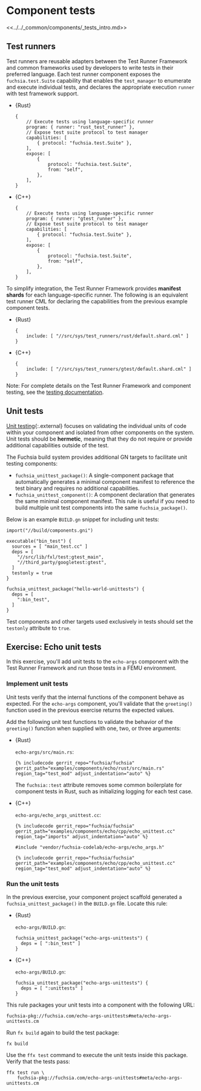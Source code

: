 # Component tests

<<../../_common/components/_tests_intro.md>>

## Test runners

Test runners are reusable adapters between the Test Runner Framework and common
frameworks used by developers to write tests in their preferred
language. Each test runner component exposes the `fuchsia.test.Suite` capability
that enables the `test_manager` to enumerate and execute individual tests, and
declares the appropriate execution `runner` with test framework support.

* {Rust}

  ```json5
  {
      // Execute tests using language-specific runner
      program: { runner: "rust_test_runner" },
      // Expose test suite protocol to test manager
      capabilities: [
          { protocol: "fuchsia.test.Suite" },
      ],
      expose: [
          {
              protocol: "fuchsia.test.Suite",
              from: "self",
          },
      ],
  }
  ```

* {C++}

  ```json5
  {
      // Execute tests using language-specific runner
      program: { runner: "gtest_runner" },
      // Expose test suite protocol to test manager
      capabilities: [
          { protocol: "fuchsia.test.Suite" },
      ],
      expose: [
          {
              protocol: "fuchsia.test.Suite",
              from: "self",
          },
      ],
  }
  ```

To simplify integration, the Test Runner Framework provides **manifest shards**
for each language-specific runner. The following is an equivalent test runner
CML for declaring the capabilities from the previous example component tests.

* {Rust}

  ```json5
  {
      include: [ "//src/sys/test_runners/rust/default.shard.cml" ]
  }
  ```

* {C++}

  ```json5
  {
      include: [ "//src/sys/test_runners/gtest/default.shard.cml" ]
  }
  ```

Note: For complete details on the Test Runner Framework and component testing,
see the
[testing documentation](/docs/development/testing/components/test_runner_framework.md).

## Unit tests

[Unit testing](https://en.wikipedia.org/wiki/Unit_testing){:.external} focuses
on validating the individual units of code within your component and isolated
from other components on the system. Unit tests should be **hermetic**, meaning
that they do not require or provide additional capabilities outside of the test.

The Fuchsia build system provides additional GN targets to facilitate unit
testing components:

* `fuchsia_unittest_package()`: A single-component package that automatically
  generates a minimal component manifest to reference the test binary and
  requires no additional capabilities.
* `fuchsia_unittest_component()`: A component declaration that generates the
  same minimal component manifest. This rule is useful if you need to build
  multiple unit test components into the same `fuchsia_package()`.

Below is an example `BUILD.gn` snippet for including unit tests:

```gn
import("//build/components.gni")

executable("bin_test") {
  sources = [ "main_test.cc" ]
  deps = [
    "//src/lib/fxl/test:gtest_main",
    "//third_party/googletest:gtest",
  ]
  testonly = true
}

fuchsia_unittest_package("hello-world-unittests") {
  deps = [
    ":bin_test",
  ]
}
```


<aside class="key-point">
Test components and other targets used exclusively in tests should set the
<code>testonly</code> attribute to <code>true</code>.
</aside>


## Exercise: Echo unit tests

In this exercise, you'll add unit tests to the `echo-args` component with the
Test Runner Framework and run those tests in a FEMU environment.

### Implement unit tests

Unit tests verify that the internal functions of the component behave as
expected. For the `echo-args` component, you'll validate that the `greeting()`
function used in the previous exercise returns the expected values.

Add the following unit test functions to validate the behavior of the
`greeting()` function when supplied with one, two, or three arguments:

* {Rust}

  `echo-args/src/main.rs`:

  ```
  {% includecode gerrit_repo="fuchsia/fuchsia" gerrit_path="examples/components/echo/rust/src/main.rs" region_tag="test_mod" adjust_indentation="auto" %}
  ```

  <aside class="key-point">
  The <code>fuchsia::test</code> attribute removes some common boilerplate for
  component tests in Rust, such as initializing logging for each test case.
  </aside>

* {C++}

  `echo-args/echo_args_unittest.cc`:

  ```
  {% includecode gerrit_repo="fuchsia/fuchsia" gerrit_path="examples/components/echo/cpp/echo_unittest.cc" region_tag="imports" adjust_indentation="auto" %}

  #include "vendor/fuchsia-codelab/echo-args/echo_args.h"

  {% includecode gerrit_repo="fuchsia/fuchsia" gerrit_path="examples/components/echo/cpp/echo_unittest.cc" region_tag="test_mod" adjust_indentation="auto" %}
  ```

### Run the unit tests

In the previous exercise, your component project scaffold generated a
`fuchsia_unittest_package()` in the `BUILD.gn` file. Locate this rule:

* {Rust}

  `echo-args/BUILD.gn`:

  ```gn
  fuchsia_unittest_package("echo-args-unittests") {
    deps = [ ":bin_test" ]
  }
  ```

* {C++}

  `echo-args/BUILD.gn`:

  ```gn
  fuchsia_unittest_package("echo-args-unittests") {
    deps = [ ":unittests" ]
  }
  ```

This rule packages your unit tests into a component with the following URL:


```none
fuchsia-pkg://fuchsia.com/echo-args-unittests#meta/echo-args-unittests.cm
```

Run `fx build` again to build the test package:

```posix-terminal
fx build
```

Use the `ffx test` command to execute the unit tests inside this package.
Verify that the tests pass:

```posix-terminal
ffx test run \
    fuchsia-pkg://fuchsia.com/echo-args-unittests#meta/echo-args-unittests.cm
```
